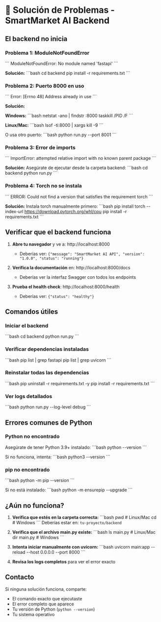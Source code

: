 # 🔧 Solución de Problemas - SmartMarket AI Backend

## El backend no inicia

### Problema 1: ModuleNotFoundError
\`\`\`
ModuleNotFoundError: No module named 'fastapi'
\`\`\`

**Solución:**
\`\`\`bash
cd backend
pip install -r requirements.txt
\`\`\`

### Problema 2: Puerto 8000 en uso
\`\`\`
Error: [Errno 48] Address already in use
\`\`\`

**Solución:**

**Windows:**
\`\`\`bash
netstat -ano | findstr :8000
taskkill /PID <PID> /F
\`\`\`

**Linux/Mac:**
\`\`\`bash
lsof -ti:8000 | xargs kill -9
\`\`\`

O usa otro puerto:
\`\`\`bash
python run.py --port 8001
\`\`\`

### Problema 3: Error de imports
\`\`\`
ImportError: attempted relative import with no known parent package
\`\`\`

**Solución:**
Asegúrate de ejecutar desde la carpeta backend:
\`\`\`bash
cd backend
python run.py
\`\`\`

### Problema 4: Torch no se instala
\`\`\`
ERROR: Could not find a version that satisfies the requirement torch
\`\`\`

**Solución:**
Instala torch manualmente primero:
\`\`\`bash
pip install torch --index-url https://download.pytorch.org/whl/cpu
pip install -r requirements.txt
\`\`\`

## Verificar que el backend funciona

1. **Abre tu navegador** y ve a: http://localhost:8000
   - Deberías ver: `{"message": "SmartMarket AI API", "version": "1.0.0", "status": "running"}`

2. **Verifica la documentación** en: http://localhost:8000/docs
   - Deberías ver la interfaz Swagger con todos los endpoints

3. **Prueba el health check**: http://localhost:8000/health
   - Deberías ver: `{"status": "healthy"}`

## Comandos útiles

### Iniciar el backend
\`\`\`bash
cd backend
python run.py
\`\`\`

### Verificar dependencias instaladas
\`\`\`bash
pip list | grep fastapi
pip list | grep uvicorn
\`\`\`

### Reinstalar todas las dependencias
\`\`\`bash
pip uninstall -r requirements.txt -y
pip install -r requirements.txt
\`\`\`

### Ver logs detallados
\`\`\`bash
python run.py --log-level debug
\`\`\`

## Errores comunes de Python

### Python no encontrado
Asegúrate de tener Python 3.9+ instalado:
\`\`\`bash
python --version
\`\`\`

Si no funciona, intenta:
\`\`\`bash
python3 --version
\`\`\`

### pip no encontrado
\`\`\`bash
python -m pip --version
\`\`\`

Si no está instalado:
\`\`\`bash
python -m ensurepip --upgrade
\`\`\`

## ¿Aún no funciona?

1. **Verifica que estés en la carpeta correcta:**
   \`\`\`bash
   pwd  # Linux/Mac
   cd   # Windows
   \`\`\`
   Deberías estar en: `tu-proyecto/backend`

2. **Verifica que el archivo main.py existe:**
   \`\`\`bash
   ls main.py  # Linux/Mac
   dir main.py # Windows
   \`\`\`

3. **Intenta iniciar manualmente con uvicorn:**
   \`\`\`bash
   uvicorn main:app --reload --host 0.0.0.0 --port 8000
   \`\`\`

4. **Revisa los logs completos** para ver el error exacto

## Contacto

Si ninguna solución funciona, comparte:
- El comando exacto que ejecutaste
- El error completo que aparece
- Tu versión de Python (`python --version`)
- Tu sistema operativo
